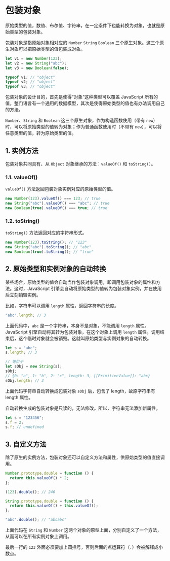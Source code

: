 # 包装对象

原始类型的值，数值、布尔值、字符串，在一定条件下也能转换为对象，也就是原始类型的包装对象。

包装对象是指原始对象相对应的 `Number` `String` `Boolean` 三个原生对象。这三个原生对象可以把原始类型的值包装成对象。

```javascript
let v1 = new Number(123);
let v2 = new String("abc");
let v3 = new Boolean(false);

typeof v1; // "object"
typeof v2; // "object"
typeof v3; // "object"
```

包装对象的设计目的，首先是使得“对象”这种类型可以覆盖 JavaScript 所有的值，整门语言有一个通用的数据模型，其次是使得原始类型的值也有办法调用自己的方法。

`Number`、`String` 和 `Boolean` 这三个原生对象，作为构造函数使用（带有 `new`）时，可以将原始类型的值转为对象；作为普通函数使用时（不带有 `new`），可以将任意类型的值，转为原始类型的值。

## 1. 实例方法

包装对象共同具有、从 `Object` 对象继承的方法：`valueOf()` 和 `toString()`。

### 1.1. valueOf()

`valueOf()` 方法返回包装对象实例对应的原始类型的值。

```javascript
new Number(123).valueOf() === 123; // true
new String("abc").valueOf() === "abc"; // true
new Boolean(true).valueOf() === true; // true
```

### 1.2. toString()

`toString()` 方法返回对应的字符串形式。

```javascript
new Number(123).toString(); // "123"
new String("abc").toString(); // "abc"
new Boolean(true).toString(); // "true"
```

## 2. 原始类型和实例对象的自动转换

某些场合，原始类型的值会自动当作包装对象调用，即调用包装对象的属性和方法。这时，JavaScript 引擎会自动将原始类型的值转为包装对象实例，并在使用后立刻销毁实例。

比如，字符串可以调用 `length` 属性，返回字符串的长度。

```javascript
"abc".length; // 3
```

上面代码中，`abc` 是一个字符串，本身不是对象，不能调用 `length` 属性。JavaScript 引擎自动将其转为包装对象，在这个对象上调用 `length` 属性。调用结束后，这个临时对象就会被销毁。这就叫原始类型与实例对象的自动转换。

```javascript
let s = "abc";
s.length; // 3

// 等价于
let sObj = new String(s);
sObj;
// {0: "a", 1: "b", 2: "c", length: 3, [[PrimitiveValue]]: "abc}
sObj.length; // 3
```

上面代码字符串自动转换成包装对象 `sObj` 后，包含了 length，故原字符串有 length 属性。

自动转换生成的包装对象是只读的，无法修改。所以，字符串无法添加新属性。

```javascript
let s = "123456";
s.f = 2;
s.f; // undefined
```

## 3. 自定义方法

除了原生的实例方法，包装对象还可以自定义方法和属性，供原始类型的值直接调用。

```javascript
Number.prototype.double = function () {
  return this.valueOf() * 2;
};

(123).double(); // 246

String.prototype.double = function () {
  return this.valueOf() + this.valueOf();
};

"abc".double(); // "abcabc"
```

上面代码在 `String` 和 `Number` 这两个对象的原型上面，分别自定义了一个方法，从而可以在所有实例对象上调用。

最后一行的 `123` 外面必须要加上圆括号，否则后面的点运算符（`.`）会被解释成小数点。
